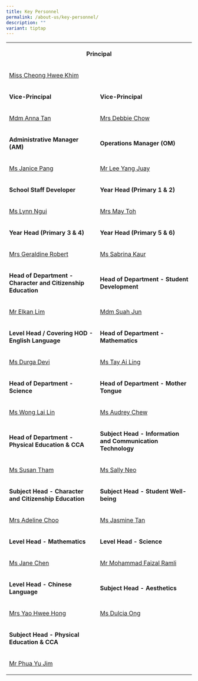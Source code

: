 ```yaml
---
title: Key Personnel
permalink: /about-us/key-personnel/
description: ""
variant: tiptap
---
```

<table><tbody><tr><th rowspan="1" colspan="2"><p>Principal</p></th></tr><tr><td rowspan="1" colspan="2"><p><a href="cheong_hwee_khim@moe.edu.sg" rel="noopener noreferrer nofollow" target="_blank">Miss Cheong Hwee Khim</a></p></td></tr><tr><td rowspan="1" colspan="1"><p><strong>Vice-Principal</strong></p></td><td rowspan="1" colspan="1"><p><strong>Vice-Principal</strong></p></td></tr><tr><td rowspan="1" colspan="1"><p><a href="tan_mei_mei@moe.edu.sg" rel="noopener noreferrer nofollow" target="_blank">Mdm Anna Tan</a></p></td><td rowspan="1" colspan="1"><p><a href="debbie_chow@moe.edu.sg" rel="noopener noreferrer nofollow" target="_blank">Mrs Debbie Chow</a></p></td></tr><tr><td rowspan="1" colspan="1"><p><strong>Administrative Manager (AM)</strong></p></td><td rowspan="1" colspan="1"><p><strong>Operations Manager (OM)</strong></p></td></tr><tr><td rowspan="1" colspan="1"><p><a href="pang_wai_tee@moe.edu.sg" rel="noopener noreferrer nofollow" target="_blank">Ms Janice Pang</a></p></td><td rowspan="1" colspan="1"><p><a href="lee_yang_juay@moe.edu.sg" rel="noopener noreferrer nofollow" target="_blank">Mr Lee Yang Juay</a></p></td></tr><tr><td rowspan="1" colspan="1"><p><strong>School Staff Developer</strong></p></td><td rowspan="1" colspan="1"><p><strong>Year Head (Primary 1 &amp; 2)</strong></p></td></tr><tr><td rowspan="1" colspan="1"><p><a href="ngui_shiyan_lynn@moe.edu.sg" rel="noopener noreferrer nofollow" target="_blank">Ms Lynn Ngui</a></p></td><td rowspan="1" colspan="1"><p><a href="eng_yi-mei@moe.edu.sg" rel="noopener noreferrer nofollow" target="_blank">Mrs May Toh</a></p></td></tr><tr><td rowspan="1" colspan="1"><p><strong>Year Head (Primary 3 &amp; 4)</strong></p></td><td rowspan="1" colspan="1"><p><strong>Year Head (Primary 5 &amp; 6)</strong></p></td></tr><tr><td rowspan="1" colspan="1"><p><a href="geraldine_robert@moe.edu.sg" rel="noopener noreferrer nofollow" target="_blank">Mrs Geraldine Robert</a></p></td><td rowspan="1" colspan="1"><p><a href="sabrina_kaur_jit_singh@moe.edu.sg" rel="noopener noreferrer nofollow" target="_blank">Ms Sabrina Kaur</a></p></td></tr><tr><td rowspan="1" colspan="1"><p><strong>Head of Department - Character and Citizenship Education</strong></p></td><td rowspan="1" colspan="1"><p><strong>Head of Department - Student Development</strong></p></td></tr><tr><td rowspan="1" colspan="1"><p><a href="lim_boon_ching_elkan@moe.edu.sg" rel="noopener noreferrer nofollow" target="_blank">Mr Elkan Lim</a></p></td><td rowspan="1" colspan="1"><p><a href="suah_jun@moe.edu.sg" rel="noopener noreferrer nofollow" target="_blank">Mdm Suah Jun</a></p></td></tr><tr><td rowspan="1" colspan="1"><p><strong>Level Head / Covering HOD - English Language</strong></p></td><td rowspan="1" colspan="1"><p><strong>Head of Department - Mathematics</strong></p></td></tr><tr><td rowspan="1" colspan="1"><p><a href="durgha_devi_subramaniam@moe.edu.sg" rel="noopener noreferrer nofollow" target="_blank">Ms Durga Devi</a></p></td><td rowspan="1" colspan="1"><p><a href="tay_ai_ling@moe.edu.sg" rel="noopener noreferrer nofollow" target="_blank">Ms Tay Ai Ling</a></p></td></tr><tr><td rowspan="1" colspan="1"><p><strong>Head of Department - Science</strong></p></td><td rowspan="1" colspan="1"><p><strong>Head of Department - Mother Tongue</strong></p></td></tr><tr><td rowspan="1" colspan="1"><p><a href="wong_lai_lin@moe.edu.sg" rel="noopener noreferrer nofollow" target="_blank">Ms Wong Lai Lin</a></p></td><td rowspan="1" colspan="1"><p><a href="chew_sor_teng@moe.edu.sg" rel="noopener noreferrer nofollow" target="_blank">Ms Audrey Chew</a></p></td></tr><tr><td rowspan="1" colspan="1"><p><strong>Head of Department - Physical Education &amp; CCA</strong></p></td><td rowspan="1" colspan="1"><p><strong>Subject Head - Information and Communication Technology&nbsp;</strong></p></td></tr><tr><td rowspan="1" colspan="1"><p><a href="susan_tham_miew_peng@moe.edu.sg" rel="noopener noreferrer nofollow" target="_blank">Ms Susan Tham</a></p></td><td rowspan="1" colspan="1"><p><a href="sally_neo@moe.edu.sg" rel="noopener noreferrer nofollow" target="_blank">Ms Sally Neo</a></p></td></tr><tr><td rowspan="1" colspan="1"><p><strong>Subject Head - Character and Citizenship Education</strong></p></td><td rowspan="1" colspan="1"><p><strong>Subject Head - Student Well-being</strong></p></td></tr><tr><td rowspan="1" colspan="1"><p><a href="pang_gek_luang_adeline@moe.edu.sg" rel="noopener noreferrer nofollow" target="_blank">Mrs Adeline Choo</a></p></td><td rowspan="1" colspan="1"><p><a href="tan_su_hsien_jasmine@moe.edu.sg" rel="noopener noreferrer nofollow" target="_blank">Ms Jasmine Tan</a></p></td></tr><tr><td rowspan="1" colspan="1"><p><strong>Level Head - Mathematics</strong></p></td><td rowspan="1" colspan="1"><p><strong>Level Head - Science</strong></p></td></tr><tr><td rowspan="1" colspan="1"><p><a href="chen_mun_hui_jane@moe.edu.sg" rel="noopener noreferrer nofollow" target="_blank">Ms Jane Chen</a></p></td><td rowspan="1" colspan="1"><p><a href="mohammad_faizal_ramli@moe.edu.sg" rel="noopener noreferrer nofollow" target="_blank">Mr Mohammad Faizal Ramli</a></p></td></tr><tr><td rowspan="1" colspan="1"><p><strong>Level Head - Chinese Language</strong></p></td><td rowspan="1" colspan="1"><p><strong>Subject Head - Aesthetics</strong></p></td></tr><tr><td rowspan="1" colspan="1"><p><a href="tan_hwee_hong@moe.edu.sg" rel="noopener noreferrer nofollow" target="_blank">Mrs Yao Hwee Hong</a></p></td><td rowspan="1" colspan="1"><p><a href="ong_tian_nu_dulcia@moe.edu.sg" rel="noopener noreferrer nofollow" target="_blank">Ms Dulcia Ong</a></p></td></tr><tr><td rowspan="1" colspan="1"><p><strong>Subject Head - Physical Education &amp; CCA</strong></p></td><td rowspan="1" colspan="1"><p></p></td></tr><tr><td rowspan="1" colspan="1"><p><a href="phua_yu_jim@moe.edu.sg" rel="noopener noreferrer nofollow" target="_blank">Mr Phua Yu Jim</a></p></td><td rowspan="1" colspan="1"><p></p></td></tr></tbody></table><p></p><p></p><p></p>